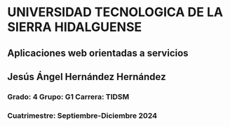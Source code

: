 # UNIVERSIDAD TECNOLOGICA DE LA SIERRA HIDALGUENSE

## Aplicaciones web orientadas a servicios

## Jesús Ángel Hernández Hernández

### Grado: 4   Grupo: G1  Carrera: TIDSM

### Cuatrimestre: Septiembre-Diciembre 2024
